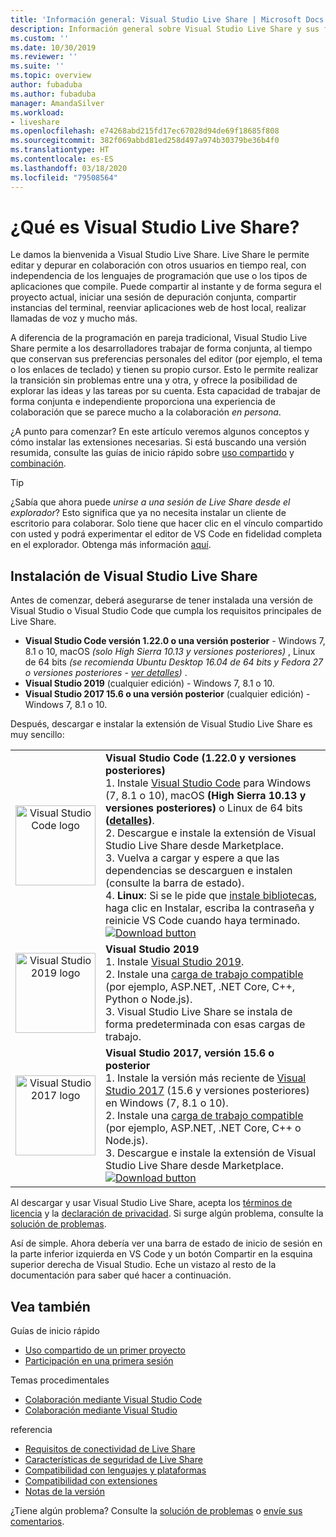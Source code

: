 ```yaml
---
title: 'Información general: Visual Studio Live Share | Microsoft Docs'
description: Información general sobre Visual Studio Live Share y sus funcionalidades.
ms.custom: ''
ms.date: 10/30/2019
ms.reviewer: ''
ms.suite: ''
ms.topic: overview
author: fubaduba
ms.author: fubaduba
manager: AmandaSilver
ms.workload:
- liveshare
ms.openlocfilehash: e74268abd215fd17ec67028d94de69f18685f808
ms.sourcegitcommit: 382f069abbd81ed258d497a974b30379be36b4f0
ms.translationtype: HT
ms.contentlocale: es-ES
ms.lasthandoff: 03/18/2020
ms.locfileid: "79508564"
---
```

<!--
Copyright &copy; Microsoft Corporation
All rights reserved.
Creative Commons Attribution 4.0 License (International): https://creativecommons.org/licenses/by/4.0/legalcode
-->

# <a name="what-is-visual-studio-live-share"></a>¿Qué es Visual Studio Live Share?

Le damos la bienvenida a Visual Studio Live Share. Live Share le permite editar y depurar en colaboración con otros usuarios en tiempo real, con independencia de los lenguajes de programación que use o los tipos de aplicaciones que compile. Puede compartir al instante y de forma segura el proyecto actual, iniciar una sesión de depuración conjunta, compartir instancias del terminal, reenviar aplicaciones web de host local, realizar llamadas de voz y mucho más.

 A diferencia de la programación en pareja tradicional, Visual Studio Live Share permite a los desarrolladores trabajar de forma conjunta, al tiempo que conservan sus preferencias personales del editor (por ejemplo, el tema o los enlaces de teclado) y tienen su propio cursor. Esto le permite realizar la transición sin problemas entre una y otra, y ofrece la posibilidad de explorar las ideas y las tareas por su cuenta. Esta capacidad de trabajar de forma conjunta e independiente proporciona una experiencia de colaboración que se parece mucho a la colaboración _en persona_.

¿A punto para comenzar? En este artículo veremos algunos conceptos y cómo instalar las extensiones necesarias. Si está buscando una versión resumida, consulte las guías de inicio rápido sobre [uso compartido](quickstart/share.md) y [combinación](quickstart/join.md).

> [!TIP]
> ¿Sabía que ahora puede *unirse a una sesión de Live Share desde el explorador*? Esto significa que ya no necesita instalar un cliente de escritorio para colaborar. Solo tiene que hacer clic en el vínculo compartido con usted y podrá experimentar el editor de VS Code en fidelidad completa en el explorador. Obtenga más información [aquí](quickstart/browser-join.md).

## <a name="install-visual-studio-live-share"></a>Instalación de Visual Studio Live Share

Antes de comenzar, deberá asegurarse de tener instalada una versión de Visual Studio o Visual Studio Code que cumpla los requisitos principales de Live Share.

- **Visual Studio Code versión 1.22.0 o una versión posterior** - Windows 7, 8.1 o 10, macOS *(solo High Sierra 10.13 y versiones posteriores)* , Linux de 64 bits *(se recomienda Ubuntu Desktop 16.04 de 64 bits y Fedora 27 o versiones posteriores - [ver detalles](use/vscode.md#installation))* .
- **Visual Studio 2019** (cualquier edición) - Windows 7, 8.1 o 10.
- **Visual Studio 2017 15.6 o una versión posterior** (cualquier edición) - Windows 7, 8.1 o 10.

Después, descargar e instalar la extensión de Visual Studio Live Share es muy sencillo:

<table style="width: 100%; border:none;">
<tr>
    <td width="128px" style="width: 128px; text-align: center; border:none;"><img src="media/vs-code.svg" width="128px" alt="Visual Studio Code logo"/></td>
    <td style="border:none;">
        <strong>Visual Studio Code (1.22.0 y versiones posteriores)</strong><br />
        1. Instale <a href="https://code.visualstudio.com/">Visual Studio Code</a> para Windows (7, 8.1 o 10), macOS <b>(High Sierra 10.13 y versiones posteriores)</b> o Linux de 64 bits <b>(<a href="use/vscode.md#installation">detalles</a>)</b>.<br />
        2. Descargue e instale la extensión de Visual Studio Live Share desde Marketplace. <br />
        3. Vuelva a cargar y espere a que las dependencias se descarguen e instalen (consulte la barra de estado).<br />
        4. <strong>Linux</strong>: Si se le pide que <a href="reference/linux.md#install-linux-prerequisites">instale bibliotecas</a>, haga clic en Instalar, escriba la contraseña y reinicie VS Code cuando haya terminado.<br />
        <a href="https://aka.ms/vsls-dl/vscode"><img src="media/download.png" alt="Download button"></a>
    </td>
</tr>
<tr style="border:none;">
    <td width="128px" style="width: 128px; text-align: center; border:none;"><img src="media/vs-ide-2019.svg" width="128px" alt="Visual Studio 2019 logo" /></td>
    <td  style="border:none;">
        <strong>Visual Studio 2019 </strong><br />
        1. Instale <a href="https://visualstudio.microsoft.com/downloads/">Visual Studio 2019</a>.<br/>
        2. Instale una <a href="reference/platform-support.md">carga de trabajo compatible</a> (por ejemplo, ASP.NET, .NET Core, C++, Python o Node.js).<br />
        3. Visual Studio Live Share se instala de forma predeterminada con esas cargas de trabajo. <br />
    </td>
</tr>
<tr style="border:none;">
    <td width="128px" style="width: 128px; text-align: center; border:none;"><img src="media/vs-ide-2017.svg" width="128px" alt="Visual Studio 2017 logo" /></td>
    <td  style="border:none;">
        <strong>Visual Studio 2017, versión 15.6 o posterior</strong><br />
        1. Instale la versión más reciente de <a href="https://visualstudio.microsoft.com/vs/older-downloads/">Visual Studio 2017</a> (15.6 y versiones posteriores) en Windows (7, 8.1 o 10).<br/>
        2. Instale una <a href="reference/platform-support.md">carga de trabajo compatible</a> (por ejemplo, ASP.NET, .NET Core, C++ o Node.js).<br />
        3. Descargue e instale la extensión de Visual Studio Live Share desde Marketplace. <br />
        <a href="https://aka.ms/vsls-dl/vs"><img style="padding: 0; spacing: 0;" src="media/download.png" alt="Download button" ></a><br />
    </td>
</tr>
</table>

Al descargar y usar Visual Studio Live Share, acepta los [términos de licencia](https://aka.ms/vsls-license) y la [declaración de privacidad](https://www.microsoft.com/en-us/privacystatement/EnterpriseDev/default.aspx). Si surge algún problema, consulte la [solución de problemas](troubleshooting.md).

Así de simple. Ahora debería ver una barra de estado de inicio de sesión en la parte inferior izquierda en VS Code y un botón Compartir en la esquina superior derecha de Visual Studio. Eche un vistazo al resto de la documentación para saber qué hacer a continuación.


## <a name="see-also"></a>Vea también

Guías de inicio rápido

- [Uso compartido de un primer proyecto](quickstart/share.md)
- [Participación en una primera sesión](quickstart/join.md)

Temas procedimentales

- [Colaboración mediante Visual Studio Code](use/vscode.md)
- [Colaboración mediante Visual Studio](use/vs.md)

referencia

- [Requisitos de conectividad de Live Share](reference/connectivity.md)
- [Características de seguridad de Live Share](reference/security.md)
- [Compatibilidad con lenguajes y plataformas](reference/platform-support.md)
- [Compatibilidad con extensiones](reference/extensions.md)
- [Notas de la versión](https://aka.ms/vsls-releases)

¿Tiene algún problema? Consulte la [solución de problemas](troubleshooting.md) o [envíe sus comentarios](support.md).
